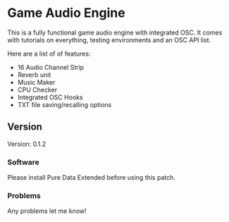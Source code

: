 # Game Audio Engine
This is a fully functional game audio engine with integrated OSC. It comes with tutorials on everything, testing environments and an OSC API list.

Here are a list of of features:
 - 16 Audio Channel Strip
 - Reverb unit
 - Music Maker
 - CPU Checker
 - Integrated OSC Hooks
 - TXT file saving/recalling options

## Version
Version: 0.1.2

### Software
Please install Pure Data Extended before using this patch.

### Problems
Any problems let me know!
